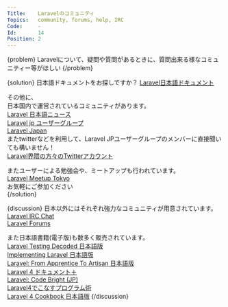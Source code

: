 ```yaml
---
Title:    Laravelのコミュニティ
Topics:   community, forums, help, IRC
Code:     -
Id:       14
Position: 2
---
```


{problem}
Laravelについて、疑問や質問があるときに、質問出来る様なコミュニティー等がほしい
{/problem}

{solution}
日本語ドキュメントをお探しですか？
[Laravel日本語ドキュメント](http://laravel4.kore1server.com/)  

その他に、  
日本国内で運営されているコミュニティがあります。  
[Laravel 日本語ニュース](https://www.facebook.com/jp.laravel)  
[Laravel jp ユーザーグループ](https://www.facebook.com/groups/laravel.jp/)  
[Laravel Japan](https://plus.google.com/communities/118006056115330646882)  
またtwitterなどを利用して、Laravel JPユーザーグループのメンバーに直接聞いても構いません！  
[Laravel界隈の方々のTwitterアカウント](http://qiita.com/mukaken/items/9f89a1632d03d6da7627)  

またユーザーによる勉強会や、ミートアップも行われています。  
[Laravel Meetup Tokyo](http://laravel.doorkeeper.jp/)  
お気軽にご参加ください  
{/solution}

{discussion}
日本以外にはそれぞれ強力なコミュニティが用意されています。
[Laravel IRC Chat](http://laravel.io/chat)  
[Laravel Forums](http://forums.laravel.io)  

また日本語書籍(電子版)も数多く販売されています。  
[Laravel Testing Decoded 日本語版](https://leanpub.com/laravel-testing-decoded-japanese)  
[Implementing Laravel 日本語版](https://leanpub.com/implementinglaravel-jpn)  
[Laravel: From Apprentice To Artisan 日本語版](https://leanpub.com/laravel-jp)  
[Laravel 4 ドキュメント＋](https://leanpub.com/laravel4plus)  
[Laravel: Code Bright (JP)](https://leanpub.com/codebright-jp)  
[Laravel4でこなすプログラム術](https://leanpub.com/gsd-laravel-jp)  
[Laravel 4 Cookbook 日本語版](https://leanpub.com/laravel4cookbook-jp)
{/discussion}
